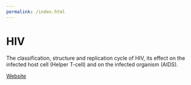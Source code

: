 ```yaml
---
permalink: /index.html
---
```


# HIV

The classification, structure and  replication cycle of HIV, its effect on the infected host cell (Helper T-cell) and on the infected organism (AIDS).

[Website](https://chrisnajman.github.io/hiv/)
